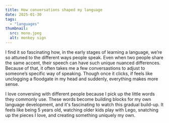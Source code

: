 ```yaml
---
title: How conversations shaped my language
date: 2025-01-30
tags:
  - "languages"
thumbnail: 
  src: mono.jpeg
  alt: monkey sign
---
```

I find it so fascinating how, in the early stages of learning a language, we’re so attuned to the different ways people speak. Even when two people share the same accent, their speech can have such unique nuanced differences. Because of that, it often takes me a few conversastions to adjust to someone’s specific way of speaking. Though once it clicks, if feels like unclogging a floodgate in my head and suddenly, everything makes more sense. 

I love conversing with different people because I pick up the little words they commonly use. These words become building blocks for my own language development, and it's fascinating to watch this gradual build-up. It feels like being 5 years old, watching older kids play with Lego, snatching up the pieces I love, and creating something uniquely my own.